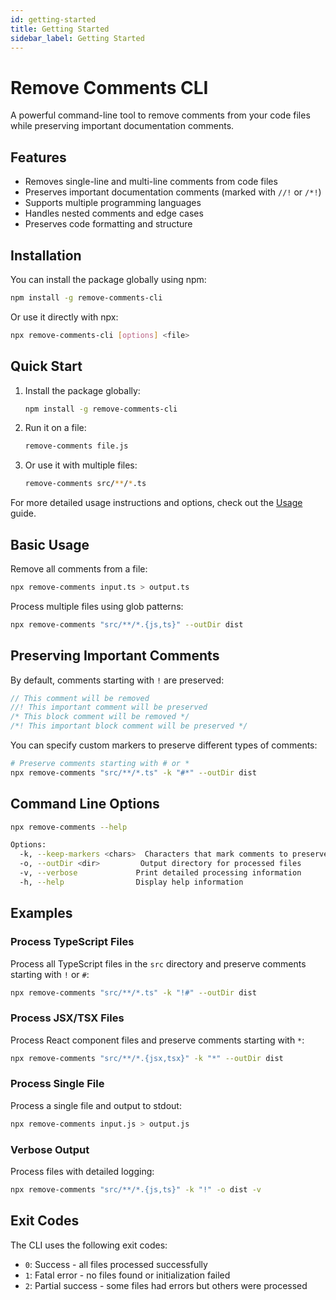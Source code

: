 ```yaml
---
id: getting-started
title: Getting Started
sidebar_label: Getting Started
---
```


# Remove Comments CLI

A powerful command-line tool to remove comments from your code files while preserving important documentation comments.

## Features

- Removes single-line and multi-line comments from code files
- Preserves important documentation comments (marked with `//!` or `/*!`)
- Supports multiple programming languages
- Handles nested comments and edge cases
- Preserves code formatting and structure

## Installation

You can install the package globally using npm:

```bash
npm install -g remove-comments-cli
```

Or use it directly with npx:

```bash
npx remove-comments-cli [options] <file>
```

## Quick Start

1. Install the package globally:
   ```bash
   npm install -g remove-comments-cli
   ```

2. Run it on a file:
   ```bash
   remove-comments file.js
   ```

3. Or use it with multiple files:
   ```bash
   remove-comments src/**/*.ts
   ```

For more detailed usage instructions and options, check out the [Usage](usage) guide.

## Basic Usage

Remove all comments from a file:

```bash
npx remove-comments input.ts > output.ts
```

Process multiple files using glob patterns:

```bash
npx remove-comments "src/**/*.{js,ts}" --outDir dist
```

## Preserving Important Comments

By default, comments starting with `!` are preserved:

```typescript
// This comment will be removed
//! This important comment will be preserved
/* This block comment will be removed */
/*! This important block comment will be preserved */
```

You can specify custom markers to preserve different types of comments:

```bash
# Preserve comments starting with # or *
npx remove-comments "src/**/*.ts" -k "#*" --outDir dist
```

## Command Line Options

```bash
npx remove-comments --help

Options:
  -k, --keep-markers <chars>  Characters that mark comments to preserve (default: "!")
  -o, --outDir <dir>         Output directory for processed files
  -v, --verbose             Print detailed processing information
  -h, --help                Display help information
```

## Examples

### Process TypeScript Files

Process all TypeScript files in the `src` directory and preserve comments starting with `!` or `#`:

```bash
npx remove-comments "src/**/*.ts" -k "!#" --outDir dist
```

### Process JSX/TSX Files

Process React component files and preserve comments starting with `*`:

```bash
npx remove-comments "src/**/*.{jsx,tsx}" -k "*" --outDir dist
```

### Process Single File

Process a single file and output to stdout:

```bash
npx remove-comments input.js > output.js
```

### Verbose Output

Process files with detailed logging:

```bash
npx remove-comments "src/**/*.{js,ts}" -k "!" -o dist -v
```

## Exit Codes

The CLI uses the following exit codes:

- `0`: Success - all files processed successfully
- `1`: Fatal error - no files found or initialization failed
- `2`: Partial success - some files had errors but others were processed